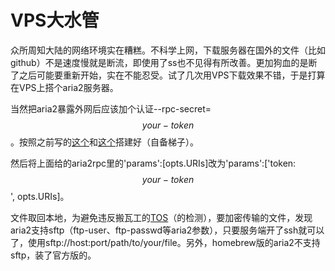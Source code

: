 # VPS大水管

众所周知大陆的网络环境实在糟糕。不科学上网，下载服务器在国外的文件（比如github）不是速度慢就是断流，即使用了ss也不见得有所改善。更加狗血的是断了之后可能要重新开始，实在不能忍受。试了几次用VPS下载效果不错，于是打算在VPS上搭个aria2服务器。

当然把aria2暴露外网后应该加个认证--rpc-secret=$$your-token$$。按照之前写的[这个](http://tumblr.liuweiqiang.me/post/89850939965/%E4%B8%87%E8%83%BD%E4%B8%8B%E8%BD%BD%E6%9C%BA)和[这个](http://tumblr.liuweiqiang.me/post/108981098575/raspberry-pi-as-home-server)搭建好（自备梯子）。

然后将上面给的aria2rpc里的'params':[opts.URIs]改为'params':['token:$$your-token$$', opts.URIs]。

文件取回本地，为避免违反搬瓦工的[TOS](http://bandwagonhost.com/knowledgebase.php?action=displayarticle&id=6)（的检测），要加密传输的文件，发现aria2支持sftp（ftp-user、ftp-passwd等aria2参数），只要服务端开了ssh就可以了，使用sftp://host:port/path/to/your/file。另外，homebrew版的aria2不支持sftp，装了官方版的。
